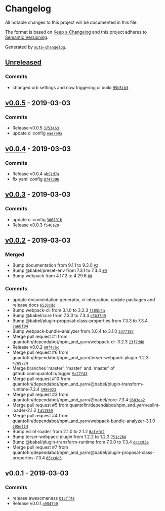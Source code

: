 # Changelog

All notable changes to this project will be documented in this file.

The format is based on [Keep a Changelog](http://keepachangelog.com/en/1.0.0/)
and this project adheres to [Semantic Versioning](http://semver.org/spec/v2.0.0.html).

Generated by [`auto-changelog`](https://github.com/CookPete/auto-changelog).

## [Unreleased](https://github.com/quantofin/logger/compare/v0.0.5...HEAD)

### Commits

- changed orb settings and now triggering ci build [`95b5fb3`](https://github.com/quantofin/logger/commit/95b5fb34f25ff04fffbbabb6f6ce5de66e19a8c8)

## [v0.0.5](https://github.com/quantofin/logger/compare/v0.0.4...v0.0.5) - 2019-03-03

### Commits

- Release v0.0.5 [`3753463`](https://github.com/quantofin/logger/commit/37534631de278373c1f9f7125fb41a17f5a91013)
- update ci config [`eae7e9a`](https://github.com/quantofin/logger/commit/eae7e9a0cd9c3c0373010b7359fa614b8dbaf8c1)

## [v0.0.4](https://github.com/quantofin/logger/compare/v0.0.3...v0.0.4) - 2019-03-03

### Commits

- Release v0.0.4 [`4b51d7a`](https://github.com/quantofin/logger/commit/4b51d7a680ce23deeda370798c2ef37f945c4348)
- fix yaml config [`8747396`](https://github.com/quantofin/logger/commit/87473962eae0486921ca7d09cbc47d268c741d10)

## [v0.0.3](https://github.com/quantofin/logger/compare/v0.0.2...v0.0.3) - 2019-03-03

### Commits

- update ci config [`306701b`](https://github.com/quantofin/logger/commit/306701bd99b49781fdd8bcfded96a3667842b53b)
- Release v0.0.3 [`f546a29`](https://github.com/quantofin/logger/commit/f546a29675c1ccb7eb4eced68f80433124355396)

## [v0.0.2](https://github.com/quantofin/logger/compare/v0.0.1...v0.0.2) - 2019-03-03

### Merged

- Bump documentation from 9.1.1 to 9.3.0 [`#2`](https://github.com/quantofin/logger/pull/2)
- Bump @babel/preset-env from 7.3.1 to 7.3.4 [`#9`](https://github.com/quantofin/logger/pull/9)
- Bump webpack from 4.17.2 to 4.29.6 [`#8`](https://github.com/quantofin/logger/pull/8)

### Commits

- update documentation generator, ci integration, update packages and release docs [`6530cdc`](https://github.com/quantofin/logger/commit/6530cdc3726963a336588a43cb9a90ea56065439)
- Bump webpack-cli from 3.1.0 to 3.2.3 [`f185b4a`](https://github.com/quantofin/logger/commit/f185b4a93bed40e4550503050501e7b33358bbd6)
- Bump @babel/core from 7.3.3 to 7.3.4 [`d5b37d9`](https://github.com/quantofin/logger/commit/d5b37d9a412c257cfc14af0e6fc6fc424f53f0ed)
- Bump @babel/plugin-proposal-class-properties from 7.3.3 to 7.3.4 [`7a66f04`](https://github.com/quantofin/logger/commit/7a66f04e302bab06e18cab85ab3b9f23a51aa857)
- Bump webpack-bundle-analyzer from 3.0.4 to 3.1.0 [`2d77187`](https://github.com/quantofin/logger/commit/2d771879791a489f7b79de1359652ab8b96a85c2)
- Merge pull request #1 from quantofin/dependabot/npm_and_yarn/webpack-cli-3.2.3 [`23f7dd8`](https://github.com/quantofin/logger/commit/23f7dd8304263da6aa7fe74020abad67534a2d4d)
- Release v0.0.2 [`08f47bc`](https://github.com/quantofin/logger/commit/08f47bc7fe627e4d1e8456044935394a59bccb7e)
- Merge pull request #6 from quantofin/dependabot/npm_and_yarn/terser-webpack-plugin-1.2.3 [`47e9774`](https://github.com/quantofin/logger/commit/47e97743e97e08513e6e8256b00210341bb57b58)
- Merge branches 'master', 'master' and 'master' of github.com:quantofin/logger [`9a27f43`](https://github.com/quantofin/logger/commit/9a27f430d0905a5dd88232bdf8dcc8e7ce6369e0)
- Merge pull request #10 from quantofin/dependabot/npm_and_yarn/@babel/plugin-transform-runtime-7.3.4 [`198e023`](https://github.com/quantofin/logger/commit/198e0235c04a3682cca2329896db6bb66384d92a)
- Merge pull request #3 from quantofin/dependabot/npm_and_yarn/@babel/core-7.3.4 [`9683ea2`](https://github.com/quantofin/logger/commit/9683ea27b671d9c96fa734ed334a14b251aab043)
- Merge pull request #5 from quantofin/dependabot/npm_and_yarn/eslint-loader-2.1.2 [`1d11569`](https://github.com/quantofin/logger/commit/1d11569a0e0c41c59aa18588611196a7a13e7fab)
- Merge pull request #4 from quantofin/dependabot/npm_and_yarn/webpack-bundle-analyzer-3.1.0 [`605ef14`](https://github.com/quantofin/logger/commit/605ef14123d87449b275d335abe062d579658e30)
- Bump eslint-loader from 2.1.0 to 2.1.2 [`6afefd2`](https://github.com/quantofin/logger/commit/6afefd26541c5b25797e52b6671a6d325f3e9a12)
- Bump terser-webpack-plugin from 1.2.2 to 1.2.3 [`751c2b8`](https://github.com/quantofin/logger/commit/751c2b8748c243f09ba1d37586879c14461e9e80)
- Bump @babel/plugin-transform-runtime from 7.0.0 to 7.3.4 [`dacc93e`](https://github.com/quantofin/logger/commit/dacc93eed59a9599ccbfce34363569345e3bb737)
- Merge pull request #7 from quantofin/dependabot/npm_and_yarn/@babel/plugin-proposal-class-properties-7.3.4 [`65cc8d5`](https://github.com/quantofin/logger/commit/65cc8d54faab9bc28d202b53930512239e179a25)

## v0.0.1 - 2019-03-03

### Commits

- release awesomeness [`01cff48`](https://github.com/quantofin/logger/commit/01cff48ec367c9ed1eaf0ac3b8b87dccdcfe3c15)
- Release v0.0.1 [`a0847b0`](https://github.com/quantofin/logger/commit/a0847b03f936bbd451aeb8ca8db5c91461dec887)
